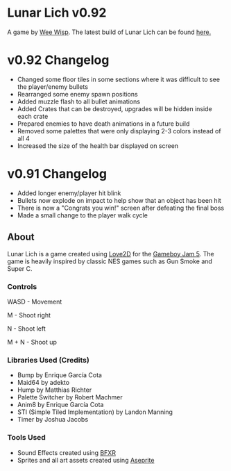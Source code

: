 # Lunar Lich v0.92
A game by [Wee Wisp](https://negative-josh.itch.io/).
The latest build of Lunar Lich can be found [here.](https://negative-josh.itch.io/lunar-lich)

# v0.92 Changelog
- Changed some floor tiles in some sections where it was difficult to see the player/enemy bullets
- Rearranged some enemy spawn positions
- Added muzzle flash to all bullet animations
- Added Crates that can be destroyed, upgrades will be hidden inside each crate
- Prepared enemies to have death animations in a future build
- Removed some palettes that were only displaying 2-3 colors instead of all 4
- Increased the size of the health bar displayed on screen

# v0.91 Changelog
- Added longer enemy/player hit blink
- Bullets now explode on impact to help show that an object has been hit
- There is now a "Congrats you win!" screen after defeating the final boss
- Made a small change to the player walk cycle

## About
Lunar Lich is a game created using [Love2D](https://love2d.org/) for the [Gameboy Jam 5](https://itch.io/jam/gbjam-5).
The game is heavily inspired by classic NES games such as Gun Smoke and Super C.

### Controls
WASD - Movement

M - Shoot right

N - Shoot left

M + N - Shoot up

### Libraries Used (Credits)
- Bump by Enrique García Cota
- Maid64 by adekto
- Hump by Matthias Richter
- Palette Switcher by Robert Machmer
- Anim8 by Enrique García Cota
- STI (Simple Tiled Implementation) by Landon Manning
- Timer by Joshua Jacobs

### Tools Used
- Sound Effects created using [BFXR](http://www.bfxr.net/)
- Sprites and all art assets created using [Aseprite](http://www.aseprite.org/)

